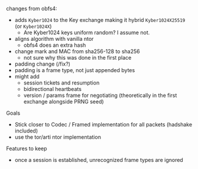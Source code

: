 
changes from obfs4:


* adds `Kyber1024` to the Key exchange making it hybrid `Kyber1024X25519` (or `Kyber1024X`)
    * Are Kyber1024 keys uniform random? I assume not.
* aligns algorithm with vanilla ntor
    - obfs4 does an extra hash
* change mark and MAC from sha256-128 to sha256
    - not sure why this was done in the first place
* padding change (/fix?)
* padding is a frame type, not just appended bytes
* might add
    - session tickets and resumption
    - bidirectional heartbeats
    - version / params frame for negotiating (theoretically in the first exchange alongside PRNG seed)


Goals
* Stick closer to Codec / Framed implementation for all packets (hadshake included)
* use the tor/arti ntor implementation


Features to keep
- once a session is established, unrecognized frame types are ignored
